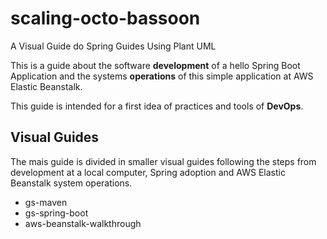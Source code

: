 # scaling-octo-bassoon
A Visual Guide do Spring Guides Using Plant UML


This is a guide about the software **development** of a hello Spring Boot Application and the systems **operations** of this simple application at AWS Elastic Beanstalk.

This guide is intended for a first idea of practices and tools of **DevOps**.

## Visual Guides

The mais guide is divided in smaller visual guides following the steps from development at a local computer, Spring adoption and AWS Elastic Beanstalk system operations.

- gs-maven
- gs-spring-boot
- aws-beanstalk-walkthrough
